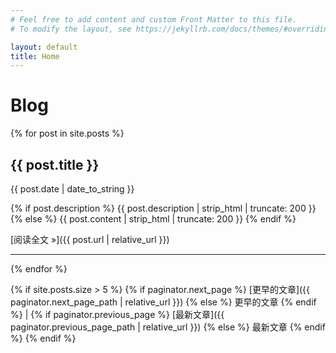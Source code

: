 ```yaml
---
# Feel free to add content and custom Front Matter to this file.
# To modify the layout, see https://jekyllrb.com/docs/themes/#overriding-theme-defaults

layout: default
title: Home
---
```


# Blog

{% for post in site.posts %}

## {{ post.title }}

{{ post.date | date_to_string }}

{% if post.description %}
{{ post.description | strip_html | truncate: 200 }}
{% else %}
{{ post.content | strip_html | truncate: 200 }}
{% endif %}

[阅读全文 &raquo;]({{ post.url | relative_url }})

---

{% endfor %}

{% if site.posts.size > 5 %}
{% if paginator.next_page %}
[更早的文章]({{ paginator.next_page_path | relative_url }})
{% else %}
更早的文章
{% endif %}
|
{% if paginator.previous_page %}
[最新文章]({{ paginator.previous_page_path | relative_url }})
{% else %}
最新文章
{% endif %}
{% endif %}
